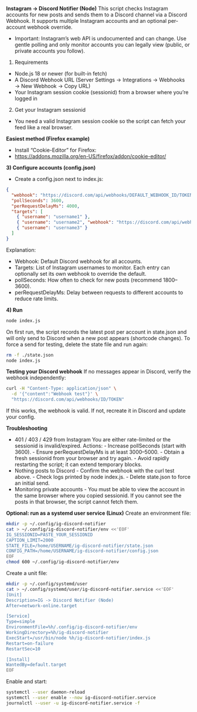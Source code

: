 **Instagram → Discord Notifier (Node)**
This script checks Instagram accounts for new posts and sends them to a Discord channel via a Discord Webhook.
It supports multiple Instagram accounts and an optional per-account webhook override.

- Important: Instagram’s web API is undocumented and can change. Use gentle polling and only monitor accounts you can legally view (public, or private accounts you follow).

1) Requirements
- Node.js 18 or newer (for built-in fetch)
- A Discord Webhook URL (Server Settings → Integrations → Webhooks → New Webhook → Copy URL)
- Your Instagram session cookie (sessionid) from a browser where you’re logged in

2) Get your Instagram sessionid
- You need a valid Instagram session cookie so the script can fetch your feed like a real browser.

**Easiest method (Firefox example)**
- Install “Cookie-Editor” for Firefox:
- https://addons.mozilla.org/en-US/firefox/addon/cookie-editor/

**3) Configure accounts (config.json)**
- Create a config.json next to index.js:
```json
{
  "webhook": "https://discord.com/api/webhooks/DEFAULT_WEBHOOK_ID/TOKEN",
  "pollSeconds": 3600,
  "perRequestDelayMs": 4000,
  "targets": [
    { "username": "username1" },
    { "username": "username2", "webhook": "https://discord.com/api/webhooks/ALT_WEBHOOK_ID/TOKEN" },
    { "username": "username3" }
  ]
}
```
Explanation:
- Webhook: Default Discord webhook for all accounts.
- Targets: List of Instagram usernames to monitor.
  Each entry can optionally set its own webhook to override the default.
- pollSeconds: How often to check for new posts (recommend 1800–3600).
- perRequestDelayMs: Delay between requests to different accounts to reduce rate limits.

**4) Run**
```bash
node index.js
```
On first run, the script records the latest post per account in state.json and will only send to Discord when a new post appears (shortcode changes).
To force a send for testing, delete the state file and run again:
```bash
rm -f ./state.json
node index.js
```

**Testing your Discord webhook**
If no messages appear in Discord, verify the webhook independently:
```bash
curl -H "Content-Type: application/json" \
  -d '{"content":"Webhook test"}' \
  "https://discord.com/api/webhooks/ID/TOKEN"
```
If this works, the webhook is valid. If not, recreate it in Discord and update your config.

**Troubleshooting**
- 401 / 403 / 429 from Instagram
You are either rate-limited or the sessionid is invalid/expired.
Actions:
        - Increase pollSeconds (start with 3600).
        - Ensure perRequestDelayMs is at least 3000–5000.
        - Obtain a fresh sessionid from your browser and try again.
        - Avoid rapidly restarting the script; it can extend temporary blocks.
- Nothing posts to Discord
        - Confirm the webhook with the curl test above.
        - Check logs printed by node index.js.
        - Delete state.json to force an initial send.
- Monitoring private accounts
        - You must be able to view the account in the same browser where you copied sessionid. If you cannot see the posts in that browser, the script cannot fetch them.

**Optional: run as a systemd user service (Linux)**
Create an environment file:
```bash
mkdir -p ~/.config/ig-discord-notifier
cat > ~/.config/ig-discord-notifier/env <<'EOF'
IG_SESSIONID=PASTE_YOUR_SESSIONID
CAPTION_LIMIT=2000
STATE_FILE=/home/USERNAME/ig-discord-notifier/state.json
CONFIG_PATH=/home/USERNAME/ig-discord-notifier/config.json
EOF
chmod 600 ~/.config/ig-discord-notifier/env
```
Create a unit file:
```bash
mkdir -p ~/.config/systemd/user
cat > ~/.config/systemd/user/ig-discord-notifier.service <<'EOF'
[Unit]
Description=IG -> Discord Notifier (Node)
After=network-online.target

[Service]
Type=simple
EnvironmentFile=%h/.config/ig-discord-notifier/env
WorkingDirectory=%h/ig-discord-notifier
ExecStart=/usr/bin/node %h/ig-discord-notifier/index.js
Restart=on-failure
RestartSec=10

[Install]
WantedBy=default.target
EOF
```
Enable and start:
```bash
systemctl --user daemon-reload
systemctl --user enable --now ig-discord-notifier.service
journalctl --user -u ig-discord-notifier.service -f
```

